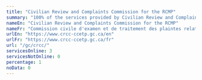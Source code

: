 ```yaml
---
title: "Civilian Review and Complaints Commission for the RCMP"
summary: "100% of the services provided by Civilian Review and Complaints Commission for the RCMP are available end-to-end online. 3 are available online, and 0 are not available online."
nameEn: "Civilian Review and Complaints Commission for the RCMP"
nameFr: "Commission civile d'examen et de traitement des plaintes relatives à la GRC"
urlEn: "https://www.crcc-ccetp.gc.ca/en"
urlFr: "https://www.crcc-ccetp.gc.ca/fr"
url: "/gc/crcc/"
servicesOnline: 3
servicesNotOnline: 0
percentage: 1
noData: 0
---
```

